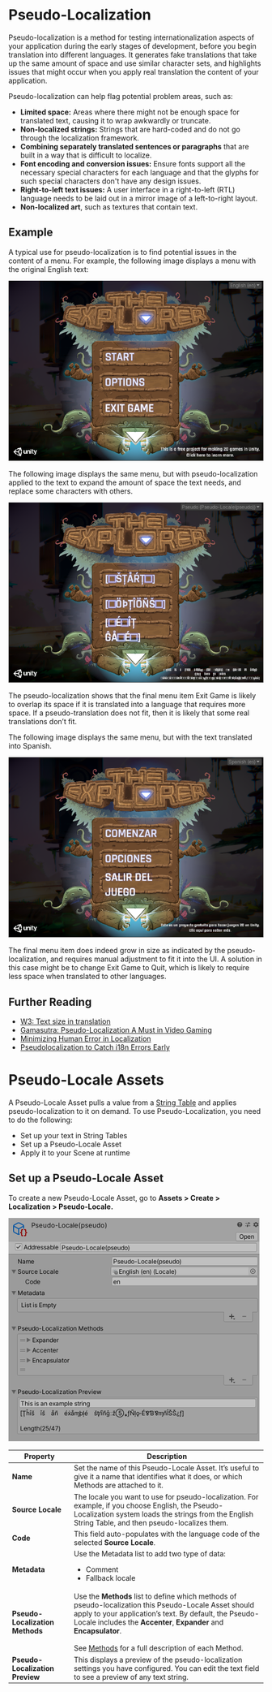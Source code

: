 # Pseudo-Localization

Pseudo-localization is a method for testing internationalization aspects of your application during the early stages of development, before you begin translation into different languages. It generates fake translations that take up the same amount of space and use similar character sets, and highlights issues that might occur when you apply real translation the content of your application.

Pseudo-localization can help flag potential problem areas, such as:

- **Limited space:** Areas where there might not be enough space for translated text, causing it to wrap awkwardly or truncate.
- **Non-localized strings:** Strings that are hard-coded and do not go through the localization framework.
- **Combining separately translated sentences or paragraphs** that are built in a way that is difficult to localize.
- **Font encoding and conversion issues:** Ensure fonts support all the necessary special characters for each language and that the glyphs for such special characters don't have any design issues.
- **Right-to-left text issues:** A user interface in a right-to-left (RTL) language needs to be laid out in a mirror image of a left-to-right layout.
- **Non-localized art**, such as textures that contain text.

## Example

A typical use for pseudo-localization is to find potential issues in the content of a menu. For example, the following image displays a menu with the original English text:

![English UI](images/PseudoLocalizationExample_English.png)

The following image displays the same menu, but with pseudo-localization applied to the text to expand the amount of space the text needs, and replace some characters with others.

![Pseudo-Localized UI](images/PseudoLocalizationExample_Pseudo.png)

The pseudo-localization shows that the final menu item Exit Game is likely to overlap its space if it is translated into a language that requires more space. If a pseudo-translation does not fit, then it is likely that some real translations don’t fit.

The following image displays the same menu, but with the text translated into Spanish.

![Spanish UI](images/PseudoLocalizationExample_Spanish.png)

The final menu item does indeed grow in size as indicated by the pseudo-localization, and requires manual adjustment to fit it into the UI.
A solution in this case might be to change Exit Game to Quit,  which is likely to require less space when translated to other languages.

## Further Reading

- [W3: Text size in translation](https://www.w3.org/International/articles/article-text-size)
- [Gamasutra: Pseudo-Localization A Must in Video Gaming](https://www.w3.org/International/articles/article-text-size)
- [Minimizing Human Error in Localization](https://www.slideshare.net/AdolfoGomezUrda/minimizing-human-error-in-localization-58860416?next_slideshow=1)
- [Pseudolocalization to Catch i18n Errors Early](https://opensource.googleblog.com/2011/06/pseudolocalization-to-catch-i18n-errors.html)

# Pseudo-Locale Assets

A Pseudo-Locale Asset pulls a value from a [String Table](StringTables.md) and applies pseudo-localization to it on demand. To use Pseudo-Localization, you need to do the following:

- Set up your text in String Tables
- Set up a Pseudo-Locale Asset
- Apply it to your Scene at runtime

## Set up a Pseudo-Locale Asset

To create a new Pseudo-Locale Asset, go to **Assets > Create > Localization > Pseudo-Locale.**

![A default Pseudo-Locale Asset](images/PseudoLocalizationLocale_Inspector.png)

| **Property**                    | **Description** |
| ------------------------------- | --------------- |
| **Name**                        | Set the name of this Pseudo-Locale Asset. It’s useful to give it a name that identifies what it does, or which Methods are attached to it.
| **Source Locale**               | The locale you want to use for pseudo-localization. For example, if you choose English, the Pseudo-Localization system loads the strings from the English String Table, and then pseudo-localizes them.
| **Code**                        | This field auto-populates with the language code of the selected **Source Locale**.
| **Metadata**                    | Use the Metadata list to add two type of data: <ul><li>Comment</li><li>Fallback locale</li></ul>
| **Pseudo-Localization Methods** | Use the **Methods** list to define which methods of pseudo-localization this Pseudo-Locale Asset should apply to your application’s text. By default, the Pseudo-Locale includes the **Accenter**, **Expander** and **Encapsulator**. <br><br>See [Methods](Pseudo-Localization-Methods.md) for a full description of each Method.
| **Pseudo-Localization Preview** | This displays a preview of the pseudo-localization settings you have configured. You can edit the text field to see a preview of any text string.
